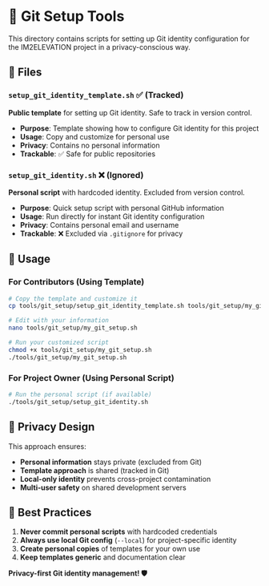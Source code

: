 # 🔧 Git Setup Tools

This directory contains scripts for setting up Git identity configuration for the IM2ELEVATION project in a privacy-conscious way.

## 📁 Files

### `setup_git_identity_template.sh` ✅ (Tracked)
**Public template** for setting up Git identity. Safe to track in version control.

- **Purpose**: Template showing how to configure Git identity for this project
- **Usage**: Copy and customize for personal use
- **Privacy**: Contains no personal information
- **Trackable**: ✅ Safe for public repositories

### `setup_git_identity.sh` ❌ (Ignored)
**Personal script** with hardcoded identity. Excluded from version control.

- **Purpose**: Quick setup script with personal GitHub information
- **Usage**: Run directly for instant Git identity configuration
- **Privacy**: Contains personal email and username
- **Trackable**: ❌ Excluded via `.gitignore` for privacy

## 🚀 Usage

### For Contributors (Using Template)
```bash
# Copy the template and customize it
cp tools/git_setup/setup_git_identity_template.sh tools/git_setup/my_git_setup.sh

# Edit with your information
nano tools/git_setup/my_git_setup.sh

# Run your customized script
chmod +x tools/git_setup/my_git_setup.sh
./tools/git_setup/my_git_setup.sh
```

### For Project Owner (Using Personal Script)
```bash
# Run the personal script (if available)
./tools/git_setup/setup_git_identity.sh
```

## 🔐 Privacy Design

This approach ensures:
- **Personal information** stays private (excluded from Git)
- **Template approach** is shared (tracked in Git)
- **Local-only identity** prevents cross-project contamination
- **Multi-user safety** on shared development servers

## 🎯 Best Practices

1. **Never commit personal scripts** with hardcoded credentials
2. **Always use local Git config** (`--local`) for project-specific identity
3. **Create personal copies** of templates for your own use
4. **Keep templates generic** and documentation clear

**Privacy-first Git identity management! 🛡️**
